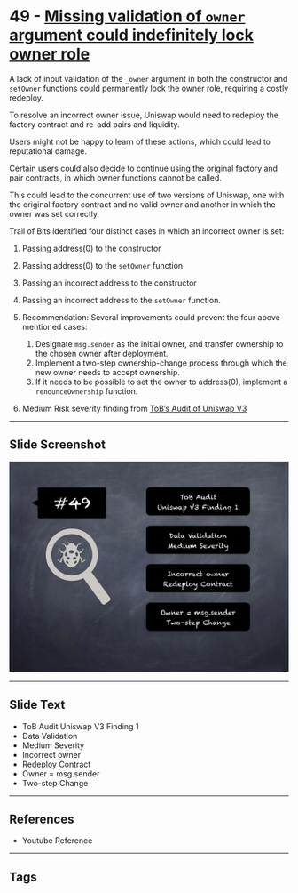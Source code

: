 
# 49 - [Missing validation of `owner` argument could indefinitely lock owner role](Missing%20validation%20of%20`owner`%20argument%20could%20indefinitely%20lock%20owner%20role.md)

A lack of input validation of the `_owner` argument in both the constructor and `setOwner` functions could permanently lock the owner role, requiring a costly redeploy. 

To resolve an incorrect owner issue, Uniswap would need to redeploy the factory contract and re-add pairs and liquidity. 

Users might not be happy to learn of these actions, which could lead to reputational damage. 

Certain users could also decide to continue using the original factory and pair contracts, in which owner functions cannot be called. 

This could lead to the concurrent use of two versions of Uniswap, one with the original factory contract and no valid owner and another in which the owner was set correctly.

Trail of Bits identified four distinct cases in which an incorrect owner is set: 

1. Passing address(0) to the constructor
2. Passing address(0) to the `setOwner` function 
3. Passing an incorrect address to the constructor
4. Passing an incorrect address to the `setOwner` function.

1. Recommendation: Several improvements could prevent the four above mentioned cases: 
	1. Designate `msg.sender` as the initial owner, and transfer ownership to the chosen owner after deployment.
	2. Implement a two-step ownership-change process through which the new owner needs to accept ownership.
	3. If it needs to be possible to set the owner to address(0), implement a `renounceOwnership` function.
2. Medium Risk severity finding from [ToB’s Audit of Uniswap V3](https://github.com/Uniswap/uniswap-v3-core/blob/main/audits/tob/audit.pdf)
___
## Slide Screenshot
![049.png](../../images/7.%20Audit%20Findings%20101/049.png)
___
## Slide Text
- ToB Audit Uniswap V3 Finding 1
- Data Validation
- Medium Severity
- Incorrect owner
- Redeploy Contract
- Owner = msg.sender
- Two-step Change
___
## References
- Youtube Reference
___
## Tags

